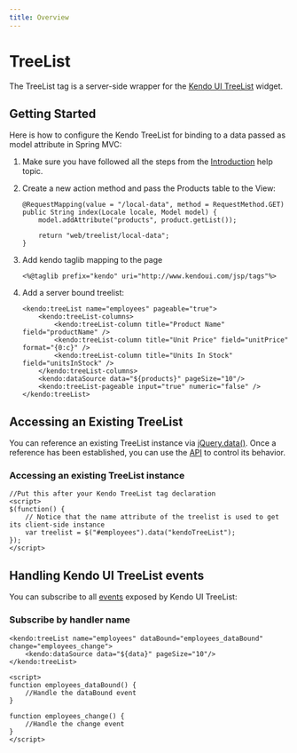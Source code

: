 ```yaml
---
title: Overview
---
```


# TreeList

The TreeList tag is a server-side wrapper for the [Kendo UI TreeList](/api/web/treelist) widget.

## Getting Started

Here is how to configure the Kendo TreeList for binding to a data passed as model attribute in Spring MVC:

1.  Make sure you have followed all the steps from the [Introduction](/jsp/introduction) help topic.

2.  Create a new action method and pass the Products table to the View:

        @RequestMapping(value = "/local-data", method = RequestMethod.GET)
        public String index(Locale locale, Model model) {
            model.addAttribute("products", product.getList());
    
            return "web/treelist/local-data";
        }

3.  Add kendo taglib mapping to the page

        <%@taglib prefix="kendo" uri="http://www.kendoui.com/jsp/tags"%>

4.  Add a server bound treelist:

        <kendo:treeList name="employees" pageable="true">
            <kendo:treeList-columns>
                <kendo:treeList-column title="Product Name" field="productName" />
                <kendo:treeList-column title="Unit Price" field="unitPrice" format="{0:c}" />
                <kendo:treeList-column title="Units In Stock" field="unitsInStock" />
            </kendo:treeList-columns>
            <kendo:dataSource data="${products}" pageSize="10"/>
            <kendo:treeList-pageable input="true" numeric="false" />
        </kendo:treeList>

## Accessing an Existing TreeList

You can reference an existing TreeList instance via [jQuery.data()](http://api.jquery.com/jQuery.data/).
Once a reference has been established, you can use the [API](/api/web/treelist#methods) to control its behavior.

### Accessing an existing TreeList instance

    //Put this after your Kendo TreeList tag declaration
    <script>
    $(function() {
        // Notice that the name attribute of the treelist is used to get its client-side instance
        var treelist = $("#employees").data("kendoTreeList");
    });
    </script>


## Handling Kendo UI TreeList events

You can subscribe to all [events](/api/web/treelist#events) exposed by Kendo UI TreeList:


### Subscribe by handler name

    <kendo:treeList name="employees" dataBound="employees_dataBound" change="employees_change">
        <kendo:dataSource data="${data}" pageSize="10"/>
    </kendo:treeList>

    <script>
    function employees_dataBound() {
        //Handle the dataBound event
    }

    function employees_change() {
        //Handle the change event
    }
    </script>

